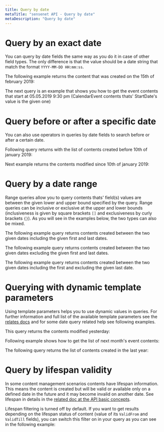 ```yaml
---
title: Query by date
metaTitle: "sensenet API - Query by date"
metaDescription: "Query by date"
---
```


# Query by an exact date

You can query by date fields the same way as you do it in case of other field types. The only difference is that the value should be a date string that match the format `YYYY-MM-DD HH:mm:ss`.

The following example returns the content that was created on the 15th of february 2019:

<tab category="querying" article="query-by-date" example="byExactDate" />

The next query is an example that shows you how to get the event contents that start at 05.05.2019 9:30 pm (CalendarEvent contents thats' StartDate's value is the given one)

<tab category="querying" article="query-by-date" example="byExactDateTime" />

# Query before or after a specific date

You can also use operators in queries by date fields to search before or after a certain date.

Following query returns with the list of contents created before 10th of january 2019:

<tab category="querying" article="query-by-date" example="byDateBefore" />

Next example returns the contents modified since 10th of january 2019:

<tab category="querying" article="query-by-date" example="byDateAfter" />

# Query by a date range

Range queries allow you to query contents thats' field(s) values are between the given lower and upper bound specified by the query. Range queries can be inclusive or exclusive at the upper and lower bounds (inclusiveness is given by square brackets `[]` and exclusiveness by curly brackets `{}`). As you will see in the examples below, the two types can also be mixed.

The following example query returns contents created between the two given dates including the given first and last dates.

<tab category="querying" article="query-by-date" example="byExclusiveRange" />

The following example query returns contents created between the two given dates excluding the given first and last dates.

<tab category="querying" article="query-by-date" example="byInclusiveRange" />

The following example query returns contents created between the two given dates including the first and excluding the given last date.

<tab category="querying" article="query-by-date" example="byMixedRange" />

# Querying with dynamic template parameters

Using template parameters helps you to use dynamic values in queries. For further information and full list of the available template parameters see the [relates docs](/querying/11-template-parameters#list-of-builtin-template-parameters) and for some date query related help see following examples.

This query returns the contents modified yesterday:

<tab category="querying" article="query-by-date" example="byYesterday" />

Following example shows how to get the list of next month's event contents:

<tab category="querying" article="query-by-date" example="byNextMonth" />

The following query returns the list of contents created in the last year:

<tab category="querying" article="query-by-date" example="byPreviousYear" />

# Query by lifespan validity

In some content management scenarios contents have lifespan information. This means the content is created but will be valid or available only on a defined date in the future and it may become invalid on another date. See lifespan in details in the [related doc at the API basic concepts](/basic-concepts/lifespan).

Lifespan filtering is turned off by default. If you want to get results depending on the lifespan status of content (value of its `ValidFrom` and `ValidTill` fields), you can switch this filter on in your query as you can see in the following example:

<tab category="querying" article="query-by-date" example="byLifespan" />


